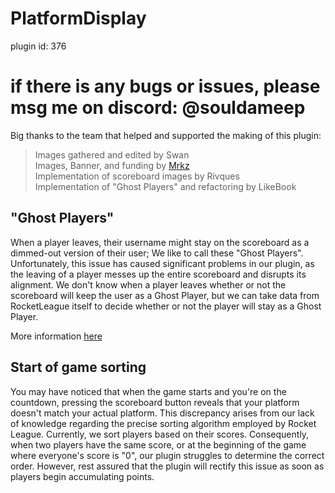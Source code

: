 # PlatformDisplay

plugin id: 376 

# if there is any bugs or issues, please msg me on discord: @souldameep


Big thanks to the team that helped and supported the making of this plugin:

> Images gathered and edited by Swan \
> Images, Banner, and funding by [Mrkz](https://steamcommunity.com/id/Mrkz96/) \
> Implementation of scoreboard images by Rivques \
> Implementation of "Ghost Players" and refactoring by LikeBook 

## "Ghost Players"
<p>
When a player leaves, their username might stay on the scoreboard as a dimmed-out version of their user; We like to call these "Ghost Players". Unfortunately, this issue has caused significant problems in our plugin, as the leaving of a player messes up the entire scoreboard and disrupts its alignment. We don't know when a player leaves whether or not the scoreboard will keep the user as a Ghost Player, but we can take data from RocketLeague itself to decide whether or not the player will stay as a Ghost Player. 
</p>

More information [here](PlatformDisplay/GhostPlayers.md)

## Start of game sorting
<p>
You may have noticed that when the game starts and you're on the countdown, pressing the scoreboard button reveals that your platform doesn't match your actual platform. This discrepancy arises from our lack of knowledge regarding the precise sorting algorithm employed by Rocket League. Currently, we sort players based on their scores. Consequently, when two players have the same score, or at the beginning of the game where everyone's score is "0", our plugin struggles to determine the correct order. However, rest assured that the plugin will rectify this issue as soon as players begin accumulating points.
</p>

